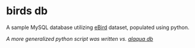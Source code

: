 birds db
========

A sample MySQL database utilizing [eBird](http://www.ebird.org) dataset, populated using python.  

*A more generalized python script was written vs. [alaqua db](http://www.github.com/mxwllndrsn/alaqua)*
